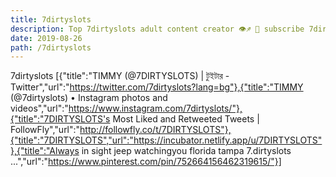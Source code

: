 ```yaml
---
title: 7dirtyslots
description: Top 7dirtyslots adult content creator 👁♐️ 👑 subscribe 7dirtyslots to my porn site below IG 7dirtyslots
date: 2019-08-26
path: /7dirtyslots
---
```


7dirtyslots
[{"title":"TIMMY (@7DIRTYSLOTS) | টুইটার - Twitter","url":"https://twitter.com/7dirtyslots?lang=bg"},{"title":"TIMMY (@7dirtyslots) • Instagram photos and videos","url":"https://www.instagram.com/7dirtyslots/"},{"title":"7DIRTYSLOTS's Most Liked and Retweeted Tweets | FollowFly","url":"http://followfly.co/t/7DIRTYSLOTS"},{"title":"7DIRTYSLOTS","url":"https://incubator.netlify.app/u/7DIRTYSLOTS"},{"title":"Always in sight jeep watchingyou florida tampa 7.dirtyslots ...","url":"https://www.pinterest.com/pin/752664156462319615/"}]

